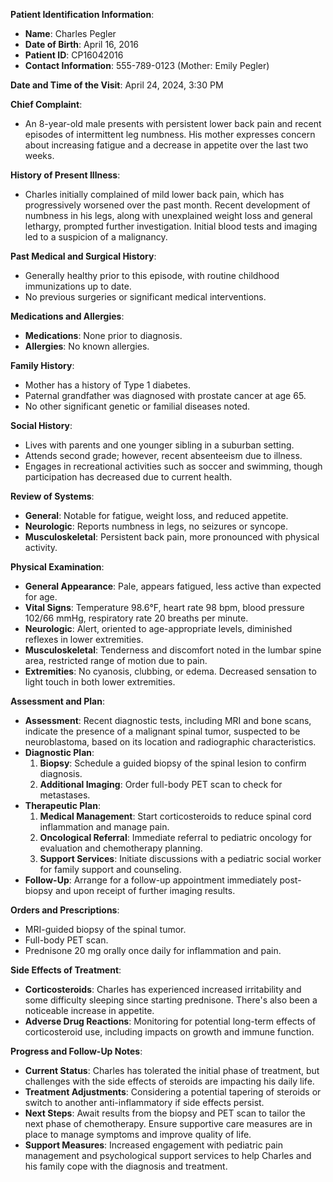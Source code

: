 **Patient Identification Information**:
- **Name**: Charles Pegler
- **Date of Birth**: April 16, 2016
- **Patient ID**: CP16042016
- **Contact Information**: 555-789-0123 (Mother: Emily Pegler)

**Date and Time of the Visit**: April 24, 2024, 3:30 PM

**Chief Complaint**:
- An 8-year-old male presents with persistent lower back pain and recent episodes of intermittent leg numbness. His mother expresses concern about increasing fatigue and a decrease in appetite over the last two weeks.

**History of Present Illness**:
- Charles initially complained of mild lower back pain, which has progressively worsened over the past month. Recent development of numbness in his legs, along with unexplained weight loss and general lethargy, prompted further investigation. Initial blood tests and imaging led to a suspicion of a malignancy.

**Past Medical and Surgical History**:
- Generally healthy prior to this episode, with routine childhood immunizations up to date.
- No previous surgeries or significant medical interventions.

**Medications and Allergies**:
- **Medications**: None prior to diagnosis.
- **Allergies**: No known allergies.

**Family History**:
- Mother has a history of Type 1 diabetes.
- Paternal grandfather was diagnosed with prostate cancer at age 65.
- No other significant genetic or familial diseases noted.

**Social History**:
- Lives with parents and one younger sibling in a suburban setting.
- Attends second grade; however, recent absenteeism due to illness.
- Engages in recreational activities such as soccer and swimming, though participation has decreased due to current health.

**Review of Systems**:
- **General**: Notable for fatigue, weight loss, and reduced appetite.
- **Neurologic**: Reports numbness in legs, no seizures or syncope.
- **Musculoskeletal**: Persistent back pain, more pronounced with physical activity.

**Physical Examination**:
- **General Appearance**: Pale, appears fatigued, less active than expected for age.
- **Vital Signs**: Temperature 98.6°F, heart rate 98 bpm, blood pressure 102/66 mmHg, respiratory rate 20 breaths per minute.
- **Neurologic**: Alert, oriented to age-appropriate levels, diminished reflexes in lower extremities.
- **Musculoskeletal**: Tenderness and discomfort noted in the lumbar spine area, restricted range of motion due to pain.
- **Extremities**: No cyanosis, clubbing, or edema. Decreased sensation to light touch in both lower extremities.

**Assessment and Plan**:
- **Assessment**: Recent diagnostic tests, including MRI and bone scans, indicate the presence of a malignant spinal tumor, suspected to be neuroblastoma, based on its location and radiographic characteristics.
- **Diagnostic Plan**:
  1. **Biopsy**: Schedule a guided biopsy of the spinal lesion to confirm diagnosis.
  2. **Additional Imaging**: Order full-body PET scan to check for metastases.
- **Therapeutic Plan**:
  1. **Medical Management**: Start corticosteroids to reduce spinal cord inflammation and manage pain.
  2. **Oncological Referral**: Immediate referral to pediatric oncology for evaluation and chemotherapy planning.
  3. **Support Services**: Initiate discussions with a pediatric social worker for family support and counseling.
- **Follow-Up**: Arrange for a follow-up appointment immediately post-biopsy and upon receipt of further imaging results.

**Orders and Prescriptions**:
- MRI-guided biopsy of the spinal tumor.
- Full-body PET scan.
- Prednisone 20 mg orally once daily for inflammation and pain.

**Side Effects of Treatment**:
- **Corticosteroids**: Charles has experienced increased irritability and some difficulty sleeping since starting prednisone. There's also been a noticeable increase in appetite.
- **Adverse Drug Reactions**: Monitoring for potential long-term effects of corticosteroid use, including impacts on growth and immune function.

**Progress and Follow-Up Notes**:
- **Current Status**: Charles has tolerated the initial phase of treatment, but challenges with the side effects of steroids are impacting his daily life.
- **Treatment Adjustments**: Considering a potential tapering of steroids or switch to another anti-inflammatory if side effects persist.
- **Next Steps**: Await results from the biopsy and PET scan to tailor the next phase of chemotherapy. Ensure supportive care measures are in place to manage symptoms and improve quality of life.
- **Support Measures**: Increased engagement with pediatric pain management and psychological support services to help Charles and his family cope with the diagnosis and treatment.